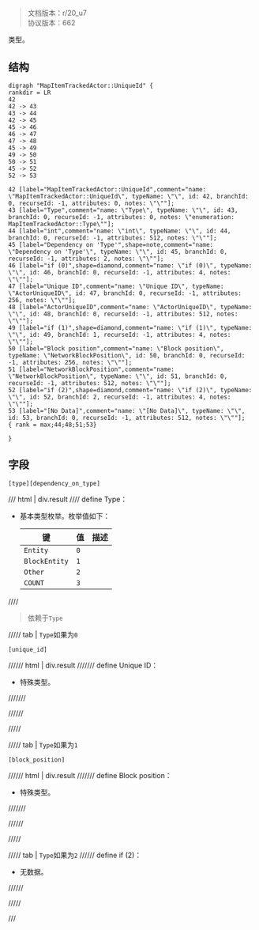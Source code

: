 # <!-- md:samp MapItemTrackedActor::UniqueId -->

> 文档版本：r/20_u7<br/>协议版本：662

<!-- md:samp MapItemTrackedActor::UniqueId -->类型。

## 结构

```viz
digraph "MapItemTrackedActor::UniqueId" {
rankdir = LR
42
42 -> 43
43 -> 44
42 -> 45
45 -> 46
46 -> 47
47 -> 48
45 -> 49
49 -> 50
50 -> 51
45 -> 52
52 -> 53

42 [label="MapItemTrackedActor::UniqueId",comment="name: \"MapItemTrackedActor::UniqueId\", typeName: \"\", id: 42, branchId: 0, recurseId: -1, attributes: 0, notes: \"\""];
43 [label="Type",comment="name: \"Type\", typeName: \"\", id: 43, branchId: 0, recurseId: -1, attributes: 0, notes: \"enumeration: MapItemTrackedActor::Type\""];
44 [label="int",comment="name: \"int\", typeName: \"\", id: 44, branchId: 0, recurseId: -1, attributes: 512, notes: \"\""];
45 [label="Dependency on 'Type'",shape=note,comment="name: \"Dependency on 'Type'\", typeName: \"\", id: 45, branchId: 0, recurseId: -1, attributes: 2, notes: \"\""];
46 [label="if (0)",shape=diamond,comment="name: \"if (0)\", typeName: \"\", id: 46, branchId: 0, recurseId: -1, attributes: 4, notes: \"\""];
47 [label="Unique ID",comment="name: \"Unique ID\", typeName: \"ActorUniqueID\", id: 47, branchId: 0, recurseId: -1, attributes: 256, notes: \"\""];
48 [label="ActorUniqueID",comment="name: \"ActorUniqueID\", typeName: \"\", id: 48, branchId: 0, recurseId: -1, attributes: 512, notes: \"\""];
49 [label="if (1)",shape=diamond,comment="name: \"if (1)\", typeName: \"\", id: 49, branchId: 1, recurseId: -1, attributes: 4, notes: \"\""];
50 [label="Block position",comment="name: \"Block position\", typeName: \"NetworkBlockPosition\", id: 50, branchId: 0, recurseId: -1, attributes: 256, notes: \"\""];
51 [label="NetworkBlockPosition",comment="name: \"NetworkBlockPosition\", typeName: \"\", id: 51, branchId: 0, recurseId: -1, attributes: 512, notes: \"\""];
52 [label="if (2)",shape=diamond,comment="name: \"if (2)\", typeName: \"\", id: 52, branchId: 2, recurseId: -1, attributes: 4, notes: \"\""];
53 [label="[No Data]",comment="name: \"[No Data]\", typeName: \"\", id: 53, branchId: 0, recurseId: -1, attributes: 512, notes: \"\""];
{ rank = max;44;48;51;53}

}

```

## 字段

```title='MapItemTrackedActor::UniqueId'
[type][dependency_on_type]
```

/// html | div.result
//// define
Type：<!-- md:samp int -->

- 基本类型枚举。枚举值如下：

  |键|值|描述|
  |---|---|---|
  |`Entity`|`0`||
  |`BlockEntity`|`1`||
  |`Other`|`2`||
  |`COUNT`|`3`||



////
> 依赖于`Type`

///// tab | `Type`如果为`0`
```title='if (0)'
[unique_id]
```

////// html | div.result
/////// define
Unique ID：[<!-- md:samp ActorUniqueID -->](../types/actoruniqueid.md)

- 特殊类型。


///////

//////

/////

///// tab | `Type`如果为`1`
```title='if (1)'
[block_position]
```

////// html | div.result
/////// define
Block position：[<!-- md:samp NetworkBlockPosition -->](../types/networkblockposition.md)

- 特殊类型。


///////

//////

/////

///// tab | `Type`如果为`2`
////// define
if (2)：<!-- md:samp [No Data] -->

- 无数据。


//////

/////

///


